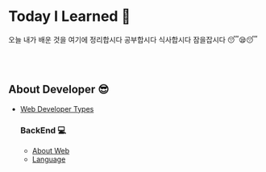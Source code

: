 # Today I Learned  📝

오늘 내가 배운 것을 여기에 정리합시다 공부합시다 식사합시다 잠을잡시다 😴😪😴

<br><br>

## About Developer 😎
* [Web Developer Types](./aboutDeveloper/frontback.md) <br>

    ### BackEnd 💻
    * [About Web](./aboutDeveloper/BackEnd/aboutweb.md)
    * [Language](./aboutDeveloper/BackEnd/Language.md)
    
